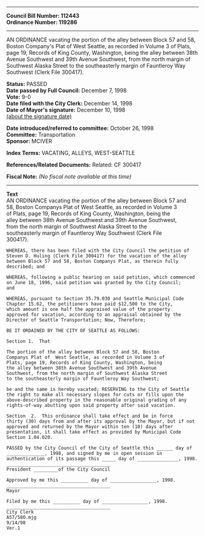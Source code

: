 * * * * *  
  
**Council Bill Number: [](#h0)[](#h2)112443**   
**Ordinance Number: 119286**  
  
* * * * *  
  
AN ORDINANCE vacating the portion of the alley between Block 57 and 58, Boston Company's Plat of West Seattle, as recorded in Volume 3 of Plats, page 19, Records of King County, Washington, being the alley between 38th Avenue Southwest and 39th Avenue Southwest, from the north margin of Southwest Alaska Street to the southeasterly margin of Fauntleroy Way Southwest (Clerk File 300417).  
  
**Status:** PASSED   
**Date passed by Full Council:** December 7, 1998   
**Vote:** 9-0   
**Date filed with the City Clerk:** December 14, 1998   
**Date of Mayor's signature:** December 10, 1998   
[(about the signature date)](/~public/approvaldate.htm)   
  
  
**Date introduced/referred to committee:** October 26, 1998   
**Committee:** Transportation   
**Sponsor:** MCIVER   
  
**Index Terms:** VACATING, ALLEYS, WEST-SEATTLE  
  
**References/Related Documents:** Related: CF 300417  
  
**Fiscal Note:** *(No fiscal note available at this time)*  
  
* * * * *  
  
**Text**  
    AN ORDINANCE  vacating the portion of the alley between Block 57 and  
    58, Boston Companys Plat of West Seattle, as recorded in Volume 3  
    of Plats, page 19, Records of King County, Washington, being the  
    alley between 38th Avenue Southwest and 39th Avenue Southwest,  
    from the north margin of Southwest Alaska Street to the  
    southeasterly margin of Fauntleroy Way Southwest (Clerk File  
    300417).  
  
    WHEREAS, there has been filed with the City Council the petition of  
    Steven D. Huling (Clerk File 300417) for the vacation of the alley  
    between Block 57 and 58, Boston Companys Plat, as therein fully  
    described; and  
  
    WHEREAS, following a public hearing on said petition, which commenced  
    on June 18, 1996, said petition was granted by the City Council;  
    and  
  
    WHEREAS, pursuant to Section 35.79.030 and Seattle Municipal Code  
    Chapter 15.62, the petitioners have paid $12,500 to the City,  
    which amount is one half the appraised value of the property  
    approved for vacation, according to an appraisal obtained by the  
    Director of Seattle Transportation; Now, Therefore;  
  
    BE IT ORDAINED BY THE CITY OF SEATTLE AS FOLLOWS:  
  
    Section 1.  That  
  
    The portion of the alley between Block 57 and 58, Boston  
    Companys Plat of  West Seattle, as recorded in Volume 3 of  
    Plats, page 19, Records of King County, Washington, being  
    the alley between 38th Avenue Southwest and 39th Avenue  
    Southwest, from the north margin of Southwest Alaska Street  
    to the southeasterly margin of Fauntleroy Way Southwest;  
  
    be and the same is hereby vacated; RESERVING to the City of Seattle  
    the right to make all necessary slopes for cuts or fills upon the  
    above-described property in the reasonable original grading of any  
    rights-of-way abutting upon said property after said vacation.  
  
    Section  2.  This ordinance shall take effect and be in force  
    thirty (30) days from and after its approval by the Mayor, but if not  
    approved and returned by the Mayor within ten (10) days after  
    presentation, it shall take effect as provided by Municipal Code  
    Section 1.04.020.  
  
    PASSED by the City Council of the City of Seattle this ______ day of  
    ______________, 1998, and signed by me in open session in  
    authentication of its passage this _____ day of _______________, 1998.  
    ______________________________________  
    President _________of the City Council  
  
    Approved by me this __________ day of _________________, 1998.  
    ______________________________________  
    Mayor  
  
    Filed by me this __________ day of _________________, 1998.  
    ______________________________________  
    City Clerk  
    A57/58O.mjg  
    9/14/98  
    Ver.1  
